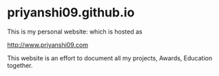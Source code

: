 # priyanshi09.github.io

This is my personal website: which is hosted as 

http://www.priyanshi09.com 

This website is an effort to document all my projects, Awards, Education together. 
